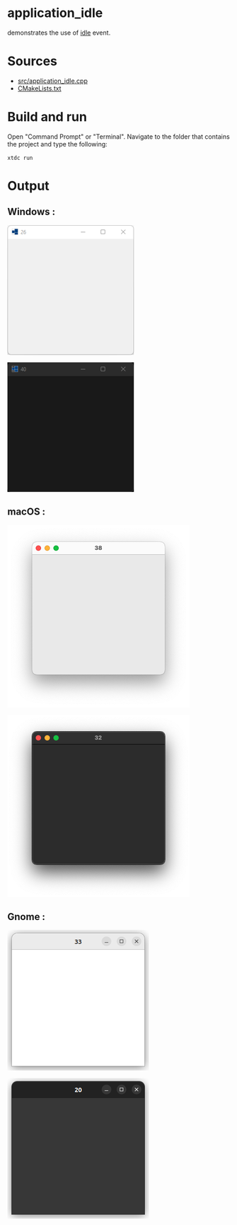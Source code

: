 # application_idle

demonstrates the use of [idle](../../../../src/xtd.forms/include/xtd/forms/application.h) event.

# Sources

* [src/application_idle.cpp](src/application_idle.cpp)
* [CMakeLists.txt](CMakeLists.txt)

# Build and run

Open "Command Prompt" or "Terminal". Navigate to the folder that contains the project and type the following:

```shell
xtdc run
```

# Output

## Windows :

![Screenshot](../../../../docs/pictures/examples/application_idle_w.png)

![Screenshot](../../../../docs/pictures/examples/application_idle_wd.png)

## macOS :

![Screenshot](../../../../docs/pictures/examples/application_idle_m.png)

![Screenshot](../../../../docs/pictures/examples/application_idle_md.png)

## Gnome :

![Screenshot](../../../../docs/pictures/examples/application_idle_g.png)

![Screenshot](../../../../docs/pictures/examples/application_idle_gd.png)
